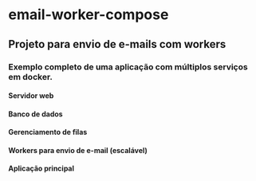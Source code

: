 # email-worker-compose

## Projeto para envio de e-mails com workers

### Exemplo completo de uma aplicação com múltiplos serviços em docker.

#### Servidor web
#### Banco de dados
#### Gerenciamento de filas
#### Workers para envio de e-mail (escalável)
#### Aplicação principal